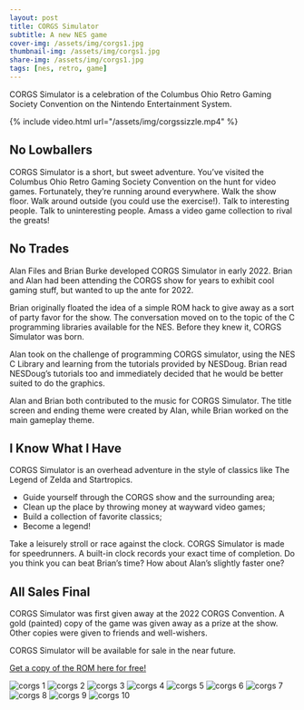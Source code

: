 ```yaml
---
layout: post
title: CORGS Simulator
subtitle: A new NES game
cover-img: /assets/img/corgs1.jpg
thumbnail-img: /assets/img/corgs1.jpg
share-img: /assets/img/corgs1.jpg
tags: [nes, retro, game]
---
```


CORGS Simulator is a celebration of the Columbus Ohio Retro Gaming Society Convention on the Nintendo Entertainment System.


{% include video.html url="/assets/img/corgssizzle.mp4" %}


 

## No Lowballers

CORGS Simulator is a short, but sweet adventure.  You’ve visited the Columbus Ohio Retro Gaming Society Convention on the hunt for video games.  Fortunately, they’re running around everywhere.  Walk the show floor.  Walk around outside (you could use the exercise!).  Talk to interesting people.  Talk to uninteresting people.  Amass a video game collection to rival the greats!

 

## No Trades

Alan Files and Brian Burke developed CORGS Simulator in early 2022.  Brian and Alan had been attending the CORGS show for years to exhibit cool gaming stuff, but wanted to up the ante for 2022. 

Brian originally floated the idea of a simple ROM hack to give away as a sort of party favor for the show.  The conversation moved on to the topic of the C programming libraries available for the NES.  Before they knew it, CORGS Simulator was born. 

Alan took on the challenge of programming CORGS simulator, using the NES C Library and learning from the tutorials provided by NESDoug.  Brian read NESDoug’s tutorials too and immediately decided that he would be better suited to do the graphics. 

Alan and Brian both contributed to the music for CORGS Simulator.  The title screen and ending theme were created by Alan, while Brian worked on the main gameplay theme.   

 

## I Know What I Have

CORGS Simulator is an overhead adventure in the style of classics like The Legend of Zelda and Startropics. 

* Guide yourself through the CORGS show and the surrounding area;
* Clean up the place by throwing money at wayward video games;
* Build a collection of favorite classics;
* Become a legend!

Take a leisurely stroll or race against the clock.  CORGS Simulator is made for speedrunners.  A built-in clock records your exact time of completion.  Do you think you can beat Brian’s time?  How about Alan’s slightly faster one? 

 

## All Sales Final 

CORGS Simulator was first given away at the 2022 CORGS Convention.  A gold (painted) copy of the game was given away as a prize at the show.  Other copies were given to friends and well-wishers. 

CORGS Simulator will be available for sale in the near future.  

[Get a copy of the ROM here for free!](https://alangfiles.itch.io/corgs-simulator)

![corgs 1](/assets/img/corgs1.jpg)
![corgs 2](/assets/img/corgsgames.jpg)
![corgs 3](/assets/img/corgsfamicom.jpg)
![corgs 4](/assets/img/corgsneslabel.jpg)
![corgs 5](/assets/img/corgsscreen1.jpg)
![corgs 6](/assets/img/corgsscreen2.jpg)
![corgs 7](/assets/img/corgsscreen3.jpg)
![corgs 8](/assets/img/corgsscreen4.jpg)
![corgs 9](/assets/img/corgsscreen5.jpg)
![corgs 10](/assets/img/corgsscreen6.jpg)

